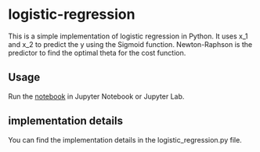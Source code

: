 # logistic-regression

This is a simple implementation of logistic regression in Python. It uses x_1 and x_2 to predict the y using the Sigmoid function. Newton-Raphson is the predictor to find the optimal theta for the cost function.

## Usage

Run the [notebook](./logistic_regression_notebook.ipynb)  in Jupyter Notebook or Jupyter Lab.

## implementation details

You can find the implementation details in the logistic_regression.py file.
